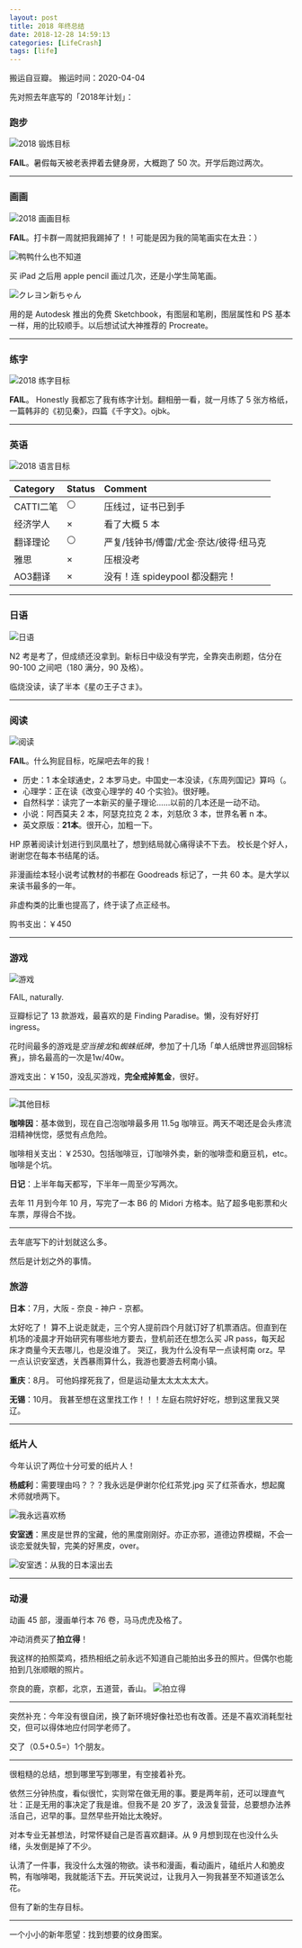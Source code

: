 ```yaml
---
layout: post
title: 2018 年终总结
date: 2018-12-28 14:59:13
categories: [LifeCrash]
tags: [life]
---
```


搬运自豆瓣。
搬运时间：2020-04-04

<!-- more -->

先对照去年底写的「2018年计划」：

### 跑步

![2018 锻炼目标](/assets/images/2018/fitness.jpg)

**FAIL**。暑假每天被老表押着去健身房，大概跑了 50 次。开学后跑过两次。

---

### 画画

![2018 画画目标](/assets/images/2018/painting.jpg)

**FAIL**。打卡群一周就把我踢掉了！！可能是因为我的简笔画实在太丑：）

![鸭鸭什么也不知道](/assets/images/2018/Duckie.jpg)

买 iPad 之后用 apple pencil 画过几次，还是小学生简笔画。

![クレヨン新ちゃん](/assets/images/2018/shinchan.jpg)

用的是 Autodesk 推出的免费 Sketchbook，有图层和笔刷，图层属性和 PS 基本一样，用的比较顺手。以后想试试大神推荐的 Procreate。

---

### 练字

![2018 练字目标](/assets/images/2018/handwriting.jpg)

**FAIL**。
Honestly 我都忘了我有练字计划。翻相册一看，就一月练了 5 张方格纸，一篇韩非的《初见秦》，四篇《千字文》。ojbk。

---

### 英语

![2018 语言目标](/assets/images/2018/language.jpg)

| Category | Status | Comment |
|:---|:--|:----|
| CATTI二笔 | ⚪ | 压线过，证书已到手 |
| 经济学人 | × | 看了大概 5 本 |
| 翻译理论 | ⚪ | 严复/钱钟书/傅雷/尤金·奈达/彼得·纽马克 |
| 雅思 | × | 压根没考 |
| AO3翻译 | × | 没有！连 spideypool 都没翻完！|

---

### 日语

![日语](/assets/images/2018/japanese.jpg)

N2 考是考了，但成绩还没拿到。新标日中级没有学完，全靠突击刷题，估分在 90-100 之间吧（180 满分，90 及格）。

临烧没读，读了半本《星の王子さま》。

---

### 阅读

![阅读](/assets/images/2018/reading.jpg)

**FAIL**。什么狗屁目标，吃屎吧去年的我！

- 历史：1 本全球通史，2 本罗马史。中国史一本没读，《东周列国记》算吗（。
- 心理学：正在读《改变心理学的 40 个实验》。很好睡。
- 自然科学：读完了一本新买的量子理论……以前的几本还是一动不动。
- 小说：阿西莫夫 2 本，阿瑟克拉克 2 本，刘慈欣 3 本，世界名著 n 本。
- 英文原版：**21本**。很开心，加粗一下。

HP 原著阅读计划进行到凤凰社了，想到结局就心痛得读不下去。
校长是个好人，谢谢您在每本书结尾的话。

非漫画绘本轻小说考试教材的书都在 Goodreads 标记了，一共 60 本。是大学以来读书最多的一年。

非虚构类的比重也提高了，终于读了点正经书。

购书支出：￥450

---

### 游戏

![游戏](/assets/images/2018/game.jpg)

FAIL, naturally.

豆瓣标记了 13 款游戏，最喜欢的是 Finding Paradise。懒，没有好好打 ingress。

花时间最多的游戏是*空当接龙*和*蜘蛛纸牌*，参加了十几场「单人纸牌世界巡回锦标赛」，排名最高的一次是1w/40w。

游戏支出：￥150，没乱买游戏，**完全戒掉氪金**，很好。

---

![其他目标](/assets/images/2018/other-goal.jpg)

**咖啡因**：基本做到，现在自己泡咖啡最多用 11.5g 咖啡豆。两天不喝还是会头疼流泪精神恍惚，感觉有点危险。

咖啡相关支出：￥2530。包括咖啡豆，订咖啡外卖，新的咖啡壶和磨豆机，etc。咖啡是个坑。

**日记**：上半年每天都写，下半年一周至少写两次。

去年 11 月到今年 10 月，写完了一本 B6 的 Midori 方格本。贴了超多电影票和火车票，厚得合不拢。

---

去年底写下的计划就这么多。

然后是计划之外的事情。

### 旅游

**日本**：7月，大阪 - 奈良 - 神户 - 京都。

太好吃了！
算不上说走就走，三个穷人提前四个月就订好了机票酒店。但直到在机场的凌晨才开始研究有哪些地方要去，登机前还在想怎么买 JR pass，每天起床才商量今天去哪儿，也是没谁了。
哭辽，我为什么没有早一点读柯南 orz。早一点认识安室透，关西暴雨算什么，我游也要游去柯南小镇。

**重庆**：8月。
可他妈撑死我了，但是运动量太太太太太大。

**无锡**：10月。
我甚至想在这里找工作！！！左庭右院好好吃，想到这里我又哭辽。

---

### 纸片人

今年认识了两位十分可爱的纸片人！

**杨威利**：需要理由吗？？？我永远是伊谢尔伦红茶党.jpg
买了红茶香水，想起魔术师就喷两下。

![我永远喜欢杨](/assets/images/2018/yangwenli.jpg)

**安室透**：黑皮是世界的宝藏，他的黑度刚刚好。亦正亦邪，道德边界模糊，不会一谈恋爱就失智，完美的好黑皮，over。

![安室透：从我的日本滚出去](/assets/images/2018/amuro-toru.jpg)

---

### 动漫

动画 45 部，漫画单行本 76 卷，马马虎虎及格了。

冲动消费买了**拍立得**！

我这样的拍照菜鸡，捂热相纸之前永远不知道自己能拍出多丑的照片。但偶尔也能拍到几张顺眼的照片。

奈良的鹿，京都，北京，五道营，香山。
![拍立得](/assets/images/2018/nara-deer.jpg)

---

突然补充：今年没有很自闭，换了新环境好像社恐也有改善。还是不喜欢消耗型社交，但可以得体地应付同学老师了。

交了（0.5+0.5=）1个朋友。

---

很粗糙的总结，想到哪里写到哪里，有空接着补充。

依然三分钟热度，看似很忙，实则常在做无用的事。要是两年前，还可以理直气壮：正是无用的事决定了我是谁。但我不是 20 岁了，汲汲复营营，总要想办法养活自己，迟早的事。显然早些开始比太晚好。

对本专业无甚想法，时常怀疑自己是否喜欢翻译。从 9 月想到现在也没什么头绪，头发倒是掉了不少。

认清了一件事，我没什么太强的物欲。读书和漫画，看动画片，磕纸片人和脆皮鸭，有咖啡喝，我就能活下去。开玩笑说过，让我月入一狗我甚至不知道该怎么花。

但有了新的生存目标。

---

一个小小的新年愿望：找到想要的纹身图案。
